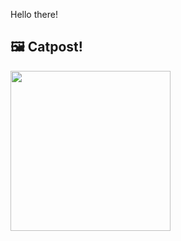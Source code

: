 Hello there!



## 🖼️ Catpost!

<sub>
    <img src="https://cdn2.thecatapi.com/images/czHwNgESP.jpg" height="256">
</sub>


